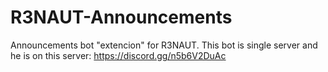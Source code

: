 # R3NAUT-Announcements
 
Announcements bot "extencion" for R3NAUT. This bot is single server and he is on this server: https://discord.gg/n5b6V2DuAc